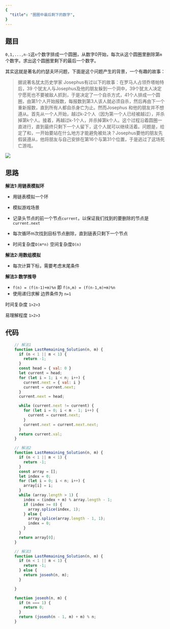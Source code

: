 ```yaml
---
{
  "title": "圈圈中最后剩下的数字",
}
---
```

## 题目

`0,1,...,n-1`这`n`个数字排成一个圆圈，从数字0开始，每次从这个圆圈里删除第`m`个数字。求出这个圆圈里剩下的最后一个数字。


其实这就是著名的约瑟夫环问题，下面是这个问题产生的背景，一个有趣的故事：

> 据说著名犹太历史学家 Josephus有过以下的故事：在罗马人占领乔塔帕特后，39 个犹太人与Josephus及他的朋友躲到一个洞中，39个犹太人决定宁愿死也不要被敌人抓到，于是决定了一个自杀方式，41个人排成一个圆圈，由第1个人开始报数，每报数到第3人该人就必须自杀，然后再由下一个重新报数，直到所有人都自杀身亡为止。然而Josephus 和他的朋友并不想遵从。首先从一个人开始，越过k-2个人（因为第一个人已经被越过），并杀掉第k个人。接着，再越过k-1个人，并杀掉第k个人。这个过程沿着圆圈一直进行，直到最终只剩下一个人留下，这个人就可以继续活着。问题是，给定了和，一开始要站在什么地方才能避免被处决？Josephus要他的朋友先假装遵从，他将朋友与自己安排在第16个与第31个位置，于是逃过了这场死亡游戏。


![](https://upload-images.jianshu.io/upload_images/3061147-5ff76c588c61fe1b.jpg?imageMogr2/auto-orient/strip%7CimageView2/2/w/1240)



## 思路

**解法1:用链表模拟环**

- 用链表模拟一个环

- 模拟游戏场景

- 记录头节点的前一个节点`current`，以保证我们找到的要删除的节点是`current.next`

- 每次循环m次找到目标节点删除，直到链表只剩下一个节点

- 时间复杂度`O(m*n)` 空间复杂度`O(n)`

**解法2:用数组模拟**

- 每次计算下标，需要考虑末尾条件

**解法3:数学推导**

- `f(n) = (f(n-1)+m)%n` 即  `f(n,m) = (f(n-1,m)+m)%n`
- 使用递归求解 边界条件为 `n=1`


时间复杂度 `1>2>3`

易理解程度 `1>2>3`

## 代码

```js
    // 解法1
    function LastRemaining_Solution(n, m) {
      if (n < 1 || m < 1) {
        return -1;
      }
      const head = { val: 0 }
      let current = head;
      for (let i = 1; i < n; i++) {
        current.next = { val: i }
        current = current.next;
      }
      current.next = head;

      while (current.next != current) {
        for (let i = 0; i < m - 1; i++) {
          current = current.next;
        }
        current.next = current.next.next;
      }
      return current.val;
    }
```

```js
    // 解法2
    function LastRemaining_Solution(n, m) {
      if (n < 1 || m < 1) {
        return -1;
      }
      const array = [];
      let index = 0;
      for (let i = 0; i < n; i++) {
        array[i] = i;
      }
      while (array.length > 1) {
        index = (index + m) % array.length - 1;
        if (index >= 0) {
          array.splice(index, 1);
        } else {
          array.splice(array.length - 1, 1);
          index = 0;
        }
      }
      return array[0];
    }
```

```js
    // 解法3
    function LastRemaining_Solution(n, m) {
      if (n < 1 || m < 1) {
        return -1;
      } else {
        return joseoh(n, m);
      }

    }

    function joseoh(n, m) {
      if (n === 1) {
        return 0;
      }
      return (joseoh(n - 1, m) + m) % n;
    }
```